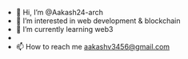 - 👋 Hi, I’m @Aakash24-arch
- 👀 I’m interested in web development & blockchain
- 🌱 I’m currently learning web3
-
- 📫 How to reach me aakashv3456@gmail.com

<!---
Aakash24-arch/Aakash24-arch is a ✨ special ✨ repository because its `README.md` (this file) appears on your GitHub profile.
You can click the Preview link to take a look at your changes.
--->
